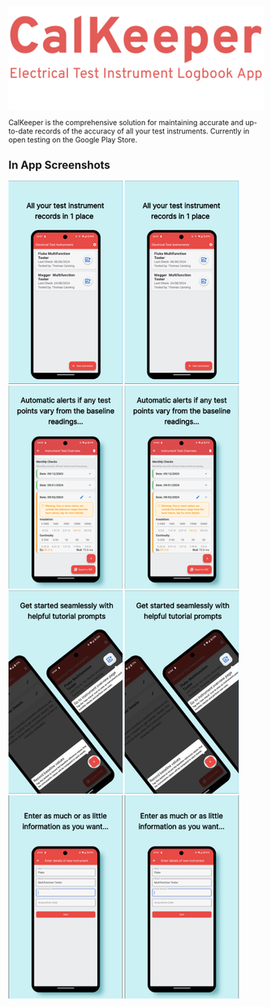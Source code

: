 <img src="./assets/branding.png" width="900" alt="Branding"/>

CalKeeper is the comprehensive solution for maintaining accurate and up-to-date records of the accuracy of all your test instruments. Currently in open testing on the Google Play Store.

## In App Screenshots
<img src="./assets/s1.png" width="225" alt="Screenshot 1"/> <img src="./assets/s1.png" width="225" alt="Screenshot 1"/>
<img src="./assets/s3.png" width="225" alt="Screenshot 3"/> <img src="./assets/s3.png" width="225" alt="Screenshot 3"/>
<img src="./assets/s5.png" width="225" alt="Screenshot 5"/> <img src="./assets/s5.png" width="225" alt="Screenshot 5"/>
<img src="./assets/s7.png" width="225" alt="Screenshot 7"/> <img src="./assets/s7.png" width="225" alt="Screenshot 7"/>
